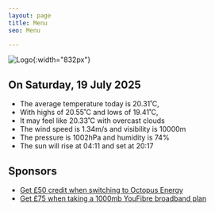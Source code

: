 ```yaml
---
layout: page
title: Menu
seo: Menu

---
```


![Logo](/images/logo.jpg){:width="832px"}

<!-- weather_marker starts -->
## On Saturday, 19 July 2025

- The average temperature today is 20.31˚C,
- With highs of 20.55˚C and lows of 19.41˚C,
- It may feel like 20.33˚C with overcast clouds
- The wind speed is 1.34m/s and visibility is 10000m
- The pressure is 1002hPa and humidity is 74%
- The sun will rise at 04:11 and set at 20:17

<!-- weather_marker ends -->

## Sponsors

- [Get £50 credit when switching to Octopus Energy](https://bit.ly/3oD1nnS)
- [Get £75 when taking a 1000mb YouFibre broadband plan](https://aklam.io/91zWhU?)
